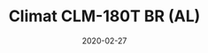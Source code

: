 ---
template: SingleClimt
title: Climat CLM-180T BR (AL)
status: Featured / Published
slug: 'climatizadores/climat-clm-180-t-br-aluguel'
date: '2020-02-27'
featuredImage: https://brincadeira.co/products/list_climt_180t_br.png
price: R$300,00
excerpt: >-
  O Climat CLM-180T BR (AL) tem uma descrição sim, aguarde e logo estará disponível aqui.
  **Área climatizada:** De 100m² a 150m².


  **Alugue 4 por:** R$1000,00.
categories:
  - category: Aluguel
meta:
  canonicalLink: 'https://brincadeira.co/climatizadores/climat-clm-180-t-br-aluguel/'
  description: Teste sua pontaria e derrube uma pessoa na piscina de bolinhas, ou seja corajoso para sentar na cadeirinha e ser derrubado.
  noindex: false
  title: Climat CLM-180T BR (AL)
---